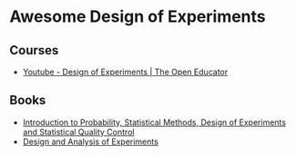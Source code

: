 # Awesome Design of Experiments

## Courses
* [Youtube - Design of Experiments | The Open Educator](https://www.youtube.com/playlist?list=PLW-oQRxLODMcYEFXP4eg5EXBl-0hsTSe1)

## Books
* [Introduction to Probability, Statistical Methods, Design of Experiments and Statistical Quality Control](https://link.springer.com/book/10.1007/978-981-99-9363-5)
* [Design and Analysis of Experiments](https://link.springer.com/book/10.1007/978-3-319-52250-0)
